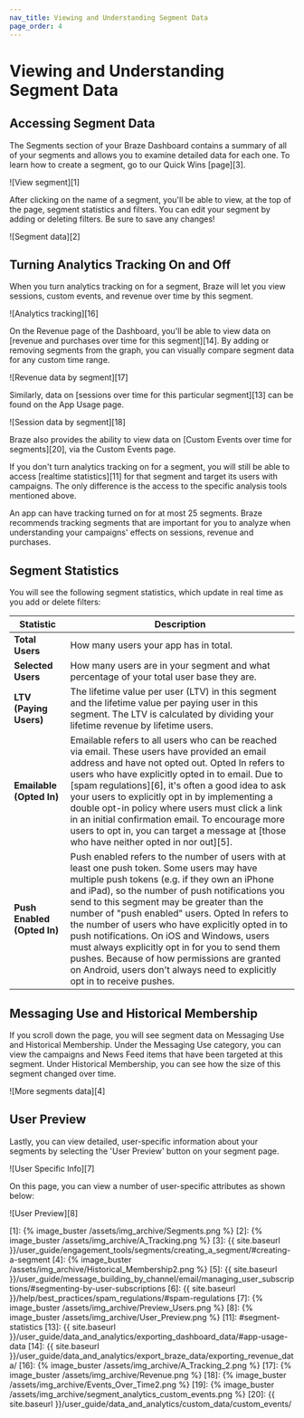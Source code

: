 ```yaml
---
nav_title: Viewing and Understanding Segment Data
page_order: 4
---
```

# Viewing and Understanding Segment Data

## Accessing Segment Data

The Segments section of your Braze Dashboard contains a summary of all of your segments and allows you to examine detailed data for each one. To learn how to create a segment, go to our Quick Wins [page][3].

![View segment][1]

After clicking on the name of a segment, you'll be able to view, at the top of the page, segment statistics and filters. You can edit your segment by adding or deleting filters. Be sure to save any changes!

![Segment data][2]

## Turning Analytics Tracking On and Off

When you turn analytics tracking on for a segment, Braze will let you view sessions, custom events, and revenue over time by this segment.

![Analytics tracking][16]

On the Revenue page of the Dashboard, you'll be able to view data on [revenue and purchases over time for this segment][14]. By adding or removing segments from the graph, you can visually compare segment data for any custom time range.

![Revenue data by segment][17]

Similarly, data on [sessions over time for this particular segment][13] can be found on the App Usage page.

![Session data by segment][18]

Braze also provides the ability to view data on [Custom Events over time for segments][20], via the Custom Events page.

If you don't turn analytics tracking on for a segment, you will still be able to access [realtime statistics][11] for that segment and target its users with campaigns. The only difference is the access to the specific analysis tools mentioned above.

An app can have tracking turned on for at most 25 segments. Braze recommends tracking segments that are important for you to analyze when understanding your campaigns' effects on sessions, revenue and purchases.

## Segment Statistics

You will see the following segment statistics, which update in real time as you add or delete filters:

| Statistic | Description |
| --------- | --- |
| **Total Users** | How many users your app has in total. |
| **Selected Users** | How many users are in your segment and what percentage of your total user base they are. |
| **LTV (Paying Users)** | The lifetime value per user (LTV) in this segment and the lifetime value per paying user in this segment. The LTV is calculated by dividing your lifetime revenue by lifetime users. |
| **Emailable (Opted In)** | Emailable refers to all users who can be reached via email. These users have provided an email address and have not opted out. Opted In refers to users who have explicitly opted in to email. Due to [spam regulations][6], it's often a good idea to ask your users to explicitly opt in by implementing a double opt-in policy where users must click a link in an initial confirmation email. To encourage more users to opt in, you can target a message at [those who have neither opted in nor out][5]. |
| **Push Enabled (Opted In)** | Push enabled refers to the number of users with at least one push token. Some users may have multiple push tokens (e.g. if they own an iPhone and iPad), so the number of push notifications you send to this segment may be greater than the number of "push enabled" users. Opted In refers to the number of users who have explicitly opted in to push notifications. On iOS and Windows, users must always explicitly opt in for you to send them pushes. Because of how permissions are granted on Android, users don't always need to explicitly opt in to receive pushes. |

## Messaging Use and Historical Membership

If you scroll down the page, you will see segment data on Messaging Use and Historical Membership. Under the Messaging Use category, you can view the campaigns and News Feed items that have been targeted at this segment. Under Historical Membership, you can see how the size of this segment changed over time.

![More segments data][4]

## User Preview

Lastly, you can view detailed, user-specific information about your segments by selecting the 'User Preview' button on your segment page.

![User Specific Info][7]

On this page, you can view a number of user-specific attributes as shown below:

![User Preview][8]

[1]: {% image_buster /assets/img_archive/Segments.png %}
[2]: {% image_buster /assets/img_archive/A_Tracking.png %}
[3]: {{ site.baseurl }}/user_guide/engagement_tools/segments/creating_a_segment/#creating-a-segment
[4]: {% image_buster /assets/img_archive/Historical_Membership2.png %}
[5]: {{ site.baseurl }}/user_guide/message_building_by_channel/email/managing_user_subscriptions/#segmenting-by-user-subscriptions
[6]: {{ site.baseurl }}/help/best_practices/spam_regulations/#spam-regulations
[7]: {% image_buster /assets/img_archive/Preview_Users.png %}
[8]: {% image_buster /assets/img_archive/User_Preview.png %}
[11]: #segment-statistics
[13]: {{ site.baseurl }}/user_guide/data_and_analytics/exporting_dashboard_data/#app-usage-data
[14]: {{ site.baseurl }}/user_guide/data_and_analytics/export_braze_data/exporting_revenue_data/
[16]: {% image_buster /assets/img_archive/A_Tracking_2.png %}
[17]: {% image_buster /assets/img_archive/Revenue.png %}
[18]: {% image_buster /assets/img_archive/Events_Over_Time2.png %}
[19]: {% image_buster /assets/img_archive/segment_analytics_custom_events.png %}
[20]: {{ site.baseurl }}/user_guide/data_and_analytics/custom_data/custom_events/
